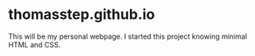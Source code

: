 # thomasstep.github.io

This will be my personal webpage. I started this project knowing minimal HTML and CSS.
